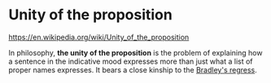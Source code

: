 # Unity of the proposition

https://en.wikipedia.org/wiki/Unity_of_the_proposition

In philosophy, **the unity of the proposition** is the problem of explaining how a sentence in the indicative mood expresses more than just what a list of proper names expresses. It bears a close kinship to the [Bradley's regress](./bradleys-regress.md).
